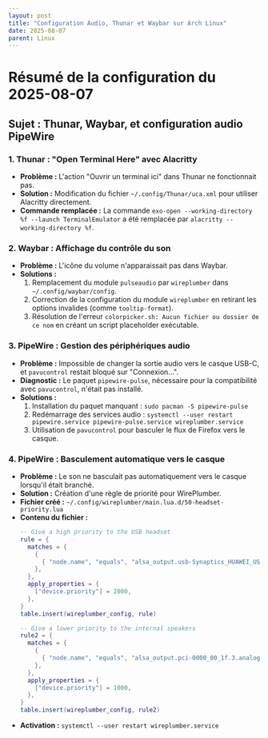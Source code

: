 ```yaml
---
layout: post
title: "Configuration Audio, Thunar et Waybar sur Arch Linux"
date: 2025-08-07
parent: Linux
---
```


# Résumé de la configuration du 2025-08-07

## Sujet : Thunar, Waybar, et configuration audio PipeWire

### 1. Thunar : "Open Terminal Here" avec Alacritty

- **Problème :** L'action "Ouvrir un terminal ici" dans Thunar ne fonctionnait pas.
- **Solution :** Modification du fichier `~/.config/Thunar/uca.xml` pour utiliser Alacritty directement.
- **Commande remplacée :** La commande `exo-open --working-directory %f --launch TerminalEmulator` a été remplacée par `alacritty --working-directory %f`.

### 2. Waybar : Affichage du contrôle du son

- **Problème :** L'icône du volume n'apparaissait pas dans Waybar.
- **Solutions :**
  1.  Remplacement du module `pulseaudio` par `wireplumber` dans `~/.config/waybar/config`.
  2.  Correction de la configuration du module `wireplumber` en retirant les options invalides (comme `tooltip-format`).
  3.  Résolution de l'erreur `colorpicker.sh: Aucun fichier ou dossier de ce nom` en créant un script placeholder exécutable.

### 3. PipeWire : Gestion des périphériques audio

- **Problème :** Impossible de changer la sortie audio vers le casque USB-C, et `pavucontrol` restait bloqué sur "Connexion...".
- **Diagnostic :** Le paquet `pipewire-pulse`, nécessaire pour la compatibilité avec `pavucontrol`, n'était pas installé.
- **Solutions :**
  1.  Installation du paquet manquant : `sudo pacman -S pipewire-pulse`
  2.  Redémarrage des services audio : `systemctl --user restart pipewire.service pipewire-pulse.service wireplumber.service`
  3.  Utilisation de `pavucontrol` pour basculer le flux de Firefox vers le casque.

### 4. PipeWire : Basculement automatique vers le casque

- **Problème :** Le son ne basculait pas automatiquement vers le casque lorsqu'il était branché.
- **Solution :** Création d'une règle de priorité pour WirePlumber.
- **Fichier créé :** `~/.config/wireplumber/main.lua.d/50-headset-priority.lua`
- **Contenu du fichier :**
  ```lua
  -- Give a high priority to the USB headset
  rule = {
    matches = {
      {
        { "node.name", "equals", "alsa_output.usb-Synaptics_HUAWEI_USB-C_HEADSET_0296B2922211617299309149313C3-00.analog-stereo" },
      },
    },
    apply_properties = {
      ["device.priority"] = 2000,
    },
  }
  table.insert(wireplumber_config, rule)

  -- Give a lower priority to the internal speakers
  rule2 = {
    matches = {
      {
        { "node.name", "equals", "alsa_output.pci-0000_00_1f.3.analog-stereo" },
      },
    },
    apply_properties = {
      ["device.priority"] = 1000,
    },
  }
  table.insert(wireplumber_config, rule2)
  ```
- **Activation :** `systemctl --user restart wireplumber.service`